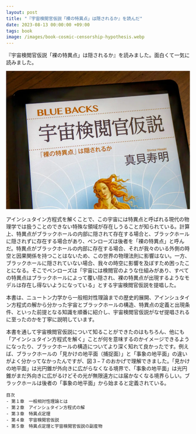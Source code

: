 ```yaml
---
layout: post
title: "『宇宙検閲官仮説「裸の特異点」は隠されるか』を読んだ"
date: 2023-08-13 00:00:00 +09:00
tags: book
image: /images/book-cosmic-censorship-hypothesis.webp
---
```


『宇宙検閲官仮説「裸の特異点」は隠されるか』を読みました。面白くて一気に読みました。

![表紙](/images/book-cosmic-censorship-hypothesis.webp)

アインシュタイン方程式を解くことで、この宇宙には特異点と呼ばれる現代の物理学では扱うことのできない特殊な領域が存在しうることが知られている。計算上、特異点がブラックホールの内部に隠されて存在する場合と、ブラックホールに隠されずに存在する場合があり、ペンローズは後者を「裸の特異点」と呼んだ。特異点がブラックホールの内部に存在する場合、それが我々のいる外側の時空と因果関係を持つことはないため、この世界の物理法則に影響はない。一方、ブラックホールに隠されていない場合、我々の時空に影響を及ぼすため困ったことになる。そこでペンローズは「宇宙には検閲官のような仕組みがあり、すべての特異点はブラックホールによって覆い隠され、裸の特異点が出現するようなモデルは存在し得ないようになっている」とする宇宙検閲官仮説を提唱した。

本書は、ニュートン力学から一般相対性理論までの歴史的展開、アインシュタイン方程式の解から分かった宇宙とブラックホールの構造、特異点の定義と出現条件、といった前提となる知識を順番に紹介し、宇宙検閲官仮説がなぜ提唱されるに至ったのかを丁寧に説明しています。

本書を通して宇宙検閲官仮説について知ることができたのはもちろん、他にも「アインシュタイン方程式を解く」ことが何を意味するのかイメージできるようになったり、ブラックホールの構造についてより深く知れて良かったです。例えば、ブラックホールの「見かけの地平面（捕捉面）」と「事象の地平面」の違いがよく分かってなかったんですが、図３−７のおかげで理解できました。「見かけの地平面」は光円錐が外向きに広がらなくなる境界で、「事象の地平面」は光円錐がまだ外向きに広がるけどその光が無限遠方には届かなくなる境界らしい。ブラックホールは後者の「事象の地平面」から始まると定義されている。

```
目次
- 第１章　一般相対性理論とは
- 第２章　アインシュタイン方程式の解
- 第３章　特異点定理
- 第４章　宇宙検閲官仮説
- 第５章　特異点定理と宇宙検閲官仮説の副産物　
```